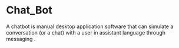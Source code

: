 # Chat_Bot
A chatbot is manual desktop application software that can simulate a conversation (or a chat) with a user in  assistant  language through messaging .
